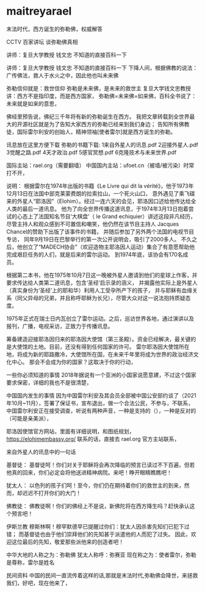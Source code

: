 # maitreyarael
末法时代，西方诞生的弥勒佛，权威解答

CCTV 百家讲坛 谈弥勒佛真相

讲师：复旦大学教授 钱文忠  不知道的直接百科一下


讲师：复旦大学教授 钱文忠  不知道的直接百科一下
下降人间，根据佛教的说法：广传佛法，救人于水火之中，因此他也叫未来佛

弥勒信仰就是：救世信仰
弥勒是未来佛，是未来的救世主
复旦大学钱文忠教授讲：西方不是指印度，而是西方国家，
弥勒佛=未来佛=如来佛，百科全书说了：未来就是如来的意思，

佛经里预告说，佛纪三千年将有新的弥勒诞生在西方。
我把文章转载到全世界最大的开源社区就是为了告知大家西方的弥勒已经来到我们身边；
告知所有佛教徒，国际雷尔利安的创始人，精神领袖[使者雷尔]就是西方诞生的弥勒。

讯息放在这里方便下载
弥勒的书籍下载:
1来自外星人的讯息.pdf
2迎接外星人.pdf
3觉醒之路.pdf
4天才政治.pdf
5感官冥想.pdf
6克隆技术与未来世界.pdf

国际主站：rael.org（需要翻墙）
中国国内主站：ufoet.cn（被墙/被污染）时常打不开，

说明：
根据雷尔在1974年出版的书籍《Le Livre qui dit la vérité》，他于1973年12月13日在法国中部克莱蒙费朗的拉索拉山，一个死火山口，
意外遇见了乘飞碟来的外星人“耶洛因”（Elohim）。经过一连六天的会见，耶洛因口述给他传达给全人类的最后一道讯息。
他为了向全世界传播这道讯息，于1974年3月13日抱着尝试的心态上了法国知名节目‘大棋盘’（ le Grand echiquier）讲述这段非凡经历，
尽管主持人和观众感到不可置信和嘲笑，他仍然在该节目主持人 Jacques Chancel的赞助下出版了该事件的书籍，
并随后参加了另外两个法国的电视节目专访， 同年9月19日在巴黎举行的第一次公开说明会，吸引了2000多人。 
不久之后，他创立了“MADECH协会”（欢迎造物主耶洛因人运动）集合了有意愿帮助他完成艰巨任务的人们，就是后来的雷尔运动。 到1974年底，该协会有170名成员。

根据第二本书，他在1975年10月7日这一晚被外星人邀请到他们的星球上作客，并要求传达给人类第二道讯息，包含‘圣经’启示录的涵义，
并揭露他实际上是外星人（真实身份为‘圣经’上的耶和华）利用人工受孕所产下的孩子，
并与耶稣有血缘关系（同父异母的兄弟，并且称呼耶稣为长兄），尽管大众对这一说法抱持质疑态度。

1975年正式在瑞士日内瓦创立了雷尔运动。之后，巡访世界各地，通过演讲以及报刊，广播，电视采访，正致力于传播讯息。

筹备建造迎接耶洛因归来的耶洛因大使馆（第三圣殿）。资金已经解决，最关键的是大使馆的土地。目前，还没有得到任何国家的许可。
雷尔耶洛因大使馆所在地，将成为新的耶路撒冷，大使馆所在国，在未来千年里将成为世界的政治经济文化中心。
那会不会成为你的国家？这取决于你的行动，

一些你必须知道的事情
2018年据说有一个亚洲的小国家说愿意建，不过这个国家要求保密，详细的我也不是很清楚，

中国国内发生的事情
因为中国雷尔利安及其会员全部被中国公安部约谈了（2021年10月~11月），签署了保证书，宣布退出，做一个合法公民，不参与，不联系，
中国雷尔利安正在接受调查，听说有两种声音，一种是支持的（），一种是反对的（可能是亲美派），

耶洛因使馆官方网站，里面有详细说明，和图纸规划，https://elohimembassy.org/
联系的话，直接去 rael.org 官方主站联系，


来自外星人的讯息中的一句话

基督徒：
基督徒呵！你们对关于耶稣将会再次降临的预言已读过不下百遍，但若他真的回来，你们必定会将他送进精神病院。来吧！睁开眼睛瞧瞧吧！

犹太人：
以色列的孩子们呵！至今，你们仍在期待着你们的救世主的到来，然而，却迟迟不打开你们的大门！

佛教徒：
佛教徒啊！你们的佛经上不是说，新佛陀将在西方降生吗？赶快承认这个预言吧！

伊斯兰教
穆斯林啊！穆罕默德早已提醒过你们：犹太人因杀害先知们已犯下过错；
而基督徒也由于他们崇拜他们的先知甚于派遣他的人而犯了过失。
因此，欢迎这位最后的先知，敬爱那些派他来的创造者吧！






中华大地的人称之为：弥勒佛
犹太人称呼：弥赛亚
现在称之为：使者雷尔，弥勒是尊称，雷尔是姓名

民间资料
中国的民间一直流传着这样的话,那就是末法时代,弥勒佛会降世，来拯救我们，好吧，现在他来了，


